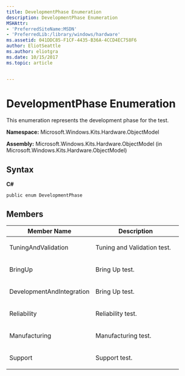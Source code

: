 ```yaml
---
title: DevelopmentPhase Enumeration
description: DevelopmentPhase Enumeration
MSHAttr:
- 'PreferredSiteName:MSDN'
- 'PreferredLib:/library/windows/hardware'
ms.assetid: 041DDC85-F1CF-4435-B36A-4CCD4EC758F6
author: EliotSeattle
ms.author: eliotgra
ms.date: 10/15/2017
ms.topic: article


---
```


# DevelopmentPhase Enumeration


This enumeration represents the development phase for the test.

**Namespace:** Microsoft.Windows.Kits.Hardware.ObjectModel

**Assembly:** Microsoft.Windows.Kits.Hardware.ObjectModel (in Microsoft.Windows.Kits.Hardware.ObjectModel)

## <span id="Syntax"></span><span id="syntax"></span><span id="SYNTAX"></span>Syntax


**C#**

`public enum DevelopmentPhase`

## <span id="Members"></span><span id="members"></span><span id="MEMBERS"></span>Members


<table>
<colgroup>
<col width="50%" />
<col width="50%" />
</colgroup>
<thead>
<tr class="header">
<th>Member Name</th>
<th>Description</th>
</tr>
</thead>
<tbody>
<tr class="odd">
<td><p>TuningAndValidation</p></td>
<td><p>Tuning and Validation test.</p></td>
</tr>
<tr class="even">
<td><p>BringUp</p></td>
<td><p>Bring Up test.</p></td>
</tr>
<tr class="odd">
<td><p>DevelopmentAndIntegration</p></td>
<td><p>Bring Up test.</p></td>
</tr>
<tr class="even">
<td><p>Reliability</p></td>
<td><p>Reliability test.</p></td>
</tr>
<tr class="odd">
<td><p>Manufacturing</p></td>
<td><p>Manufacturing test.</p></td>
</tr>
<tr class="even">
<td><p>Support</p></td>
<td><p>Support test.</p></td>
</tr>
</tbody>
</table>

 

 

 






